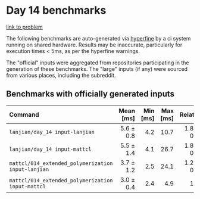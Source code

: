 # Day 14 benchmarks

[link to problem](http://adventofcode.com/2021/day/14)

The following benchmarks are auto-generated via [hyperfine](https://github.com/sharkdp/hyperfine) by a ci system running on shared hardware. Results may be inaccurate, particularly for execution times < 5ms, as per the hyperfine warnings.

The "official" inputs were aggregated from repositories participating in the generation of these benchmarks. The "large" inputs (if any) were sourced from various places, including the subreddit.

## Benchmarks with officially generated inputs
| Command | Mean [ms] | Min [ms] | Max [ms] | Relative |
|:---|---:|---:|---:|---:|
| `lanjian/day_14 input-lanjian` | 5.6 ± 0.8 | 4.2 | 10.7 | 1.83 ± 0.37 |
| `lanjian/day_14 input-mattcl` | 5.5 ± 1.4 | 4.1 | 26.7 | 1.81 ± 0.53 |
| `mattcl/014_extended_polymerization input-lanjian` | 3.7 ± 1.2 | 2.5 | 24.1 | 1.20 ± 0.44 |
| `mattcl/014_extended_polymerization input-mattcl` | 3.0 ± 0.4 | 2.4 | 4.9 | 1.00 |
